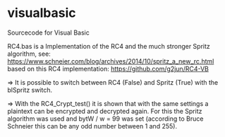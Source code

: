 # visualbasic
Sourcecode for Visual Basic

RC4.bas is a Implementation of the RC4 and the much stronger Spritz algorithm, see: https://www.schneier.com/blog/archives/2014/10/spritz_a_new_rc.html based on this RC4 implementation: https://github.com/g2jun/RC4-VB

=> It is possible to switch between RC4 (False) and Spritz (True) with the blSpritz switch.

=> With the RC4_Crypt_test() it is shown that with the same settings a plaintext can be encrypted and decrypted again. For this the Spritz algorithm was used and  bytW / w = 99 was set (according to Bruce Schneier this can be any odd number between 1 and 255).
